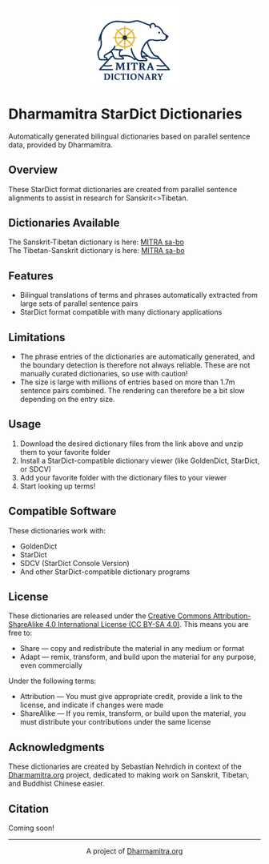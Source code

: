 <p align="center">
  <img src="logo-skt-tib.png" alt="Dharmamitra Sanskrit-Tibetan Dictionary Logo" width="200"/>
</p>

# Dharmamitra StarDict Dictionaries

Automatically generated bilingual dictionaries based on parallel sentence data, provided by Dharmamitra. 

## Overview

These StarDict format dictionaries are created from parallel sentence alignments to assist in research for Sanskrit<>Tibetan. 

## Dictionaries Available

The Sanskrit-Tibetan dictionary is here: [MITRA sa-bo](https://dharmamitra.org/pub/dictionaries/mitra-dictionary-skt-tib.zip)  
The Tibetan-Sanskrit dictionary is here: [MITRA sa-bo](https://dharmamitra.org/pub/dictionaries/mitra-dictionary-tib-skt.zip)

## Features

- Bilingual translations of terms and phrases automatically extracted from large sets of parallel sentence pairs
- StarDict format compatible with many dictionary applications

## Limitations
- The phrase entries of the dictionaries are automatically generated, and the boundary detection is therefore not always reliable. These are not manually curated dictionaries, so use with caution!
- The size is large with millions of entries based on more than 1.7m sentence pairs combined. The rendering can therefore be a bit slow depending on the entry size. 

## Usage

1. Download the desired dictionary files from the link above and unzip them to your favorite folder
2. Install a StarDict-compatible dictionary viewer (like GoldenDict, StarDict, or SDCV)
3. Add your favorite folder with the dictionary files to your viewer
4. Start looking up terms!

## Compatible Software

These dictionaries work with:
- GoldenDict
- StarDict
- SDCV (StarDict Console Version)
- And other StarDict-compatible dictionary programs

## License

These dictionaries are released under the [Creative Commons Attribution-ShareAlike 4.0 International License (CC BY-SA 4.0)](https://creativecommons.org/licenses/by-sa/4.0/). This means you are free to:

- Share — copy and redistribute the material in any medium or format
- Adapt — remix, transform, and build upon the material for any purpose, even commercially

Under the following terms:
- Attribution — You must give appropriate credit, provide a link to the license, and indicate if changes were made
- ShareAlike — If you remix, transform, or build upon the material, you must distribute your contributions under the same license

## Acknowledgments

These dictionaries are created by Sebastian Nehrdich in context of the [Dharmamitra.org](https://dharmamitra.org) project, dedicated to making work on Sanskrit, Tibetan, and Buddhist Chinese easier. 

## Citation

Coming soon!

---

<p align="center">
A project of <a href="https://dharmamitra.org">Dharmamitra.org</a>
</p>
